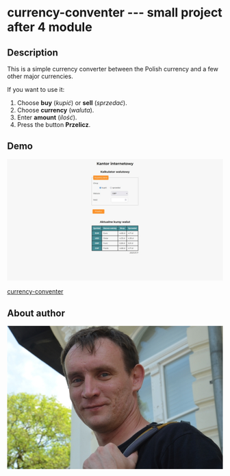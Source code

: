 # currency-conventer --- small project after 4 module

## Description

This is a simple currency converter between the Polish currency and a few other major currencies.

If you want to use it:
1. Choose **buy** (*kupić*) or **sell** (*sprzedać*).
2. Choose **currency** (*waluta*).
3. Enter **amount** (*ilość*).
4. Press the button **Przelicz**.

## Demo

![website](images/screenshot.jpg "website")

[currency-conventer](https://o-pawel.github.io/currency-converter/)

## About author

![Pawel](images/pawel.jpg "Pawel")
